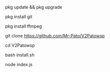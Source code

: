 pkg update && pkg upgrade

pkg install git

pkg install ffmpeg

git clone https://github.com/Mr-Pato/V2Patowsp

cd V2Patowsp

bash install.sh

node index.js
